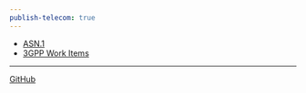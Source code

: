 ```yaml
---
publish-telecom: true
---
```


- [ASN.1](./ASN.1/README.md)
- [3GPP Work Items](./3GPP%20Work%20Items/README.md)

***

[GitHub](https://github.com/somidad/telecom)
